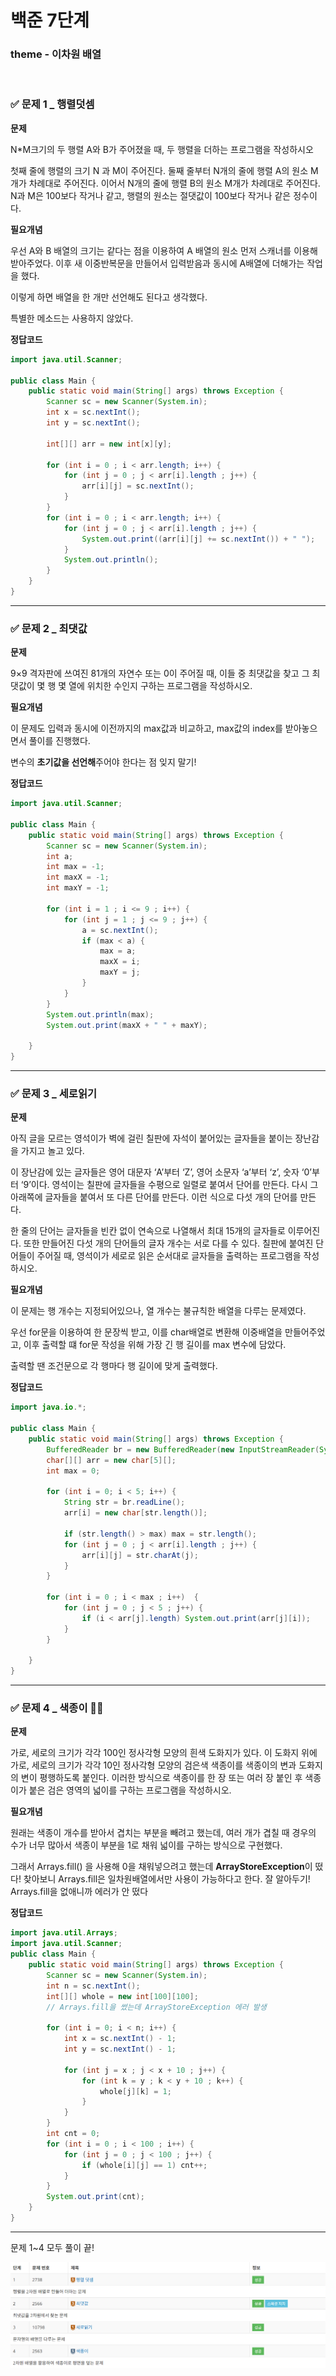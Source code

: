 # 백준 7단계

### **theme** - 이차원 배열

<br>

### ✅ 문제 1 \_ 행렬덧셈

**문제**

N\*M크기의 두 행렬 A와 B가 주어졌을 때, 두 행렬을 더하는 프로그램을 작성하시오

첫째 줄에 행렬의 크기 N 과 M이 주어진다. 둘째 줄부터 N개의 줄에 행렬 A의 원소 M개가 차례대로 주어진다. 이어서 N개의 줄에 행렬 B의 원소 M개가 차례대로 주어진다. N과 M은 100보다 작거나 같고, 행렬의 원소는 절댓값이 100보다 작거나 같은 정수이다.

**필요개념**

우선 A와 B 배열의 크기는 같다는 점을 이용하여 A 배열의 원소 먼저 스캐너를 이용해 받아주었다. 이후 새 이중반복문을 만들어서 입력받음과 동시에 A배열에 더해가는 작업을 했다.

이렇게 하면 배열을 한 개만 선언해도 된다고 생각했다.

특별한 메소드는 사용하지 않았다.

**정답코드**

```java
import java.util.Scanner;

public class Main {
    public static void main(String[] args) throws Exception {
        Scanner sc = new Scanner(System.in);
        int x = sc.nextInt();
        int y = sc.nextInt();

        int[][] arr = new int[x][y];

        for (int i = 0 ; i < arr.length; i++) {
            for (int j = 0 ; j < arr[i].length ; j++) {
                arr[i][j] = sc.nextInt();
            }
        }
        for (int i = 0 ; i < arr.length; i++) {
            for (int j = 0 ; j < arr[i].length ; j++) {
                System.out.print((arr[i][j] += sc.nextInt()) + " ");
            }
            System.out.println();
        }
    }
}
```

---

### ✅ 문제 2 \_ 최댓값

**문제**

9×9 격자판에 쓰여진 81개의 자연수 또는 0이 주어질 때, 이들 중 최댓값을 찾고 그 최댓값이 몇 행 몇 열에 위치한 수인지 구하는 프로그램을 작성하시오.

**필요개념**

이 문제도 입력과 동시에 이전까지의 max값과 비교하고, max값의 index를 받아놓으면서 풀이를 진행했다.

변수의 **초기값을 선언해**주어야 한다는 점 잊지 말기!

**정답코드**

```java
import java.util.Scanner;

public class Main {
    public static void main(String[] args) throws Exception {
        Scanner sc = new Scanner(System.in);
        int a;
        int max = -1;
        int maxX = -1;
        int maxY = -1;

        for (int i = 1 ; i <= 9 ; i++) {
            for (int j = 1 ; j <= 9 ; j++) {
                a = sc.nextInt();
                if (max < a) {
                    max = a;
                    maxX = i;
                    maxY = j;
                }
            }
        }
        System.out.println(max);
        System.out.print(maxX + " " + maxY);

    }
}
```

---

### ✅ 문제 3 \_ 세로읽기

**문제**

아직 글을 모르는 영석이가 벽에 걸린 칠판에 자석이 붙어있는 글자들을 붙이는 장난감을 가지고 놀고 있다.

이 장난감에 있는 글자들은 영어 대문자 ‘A’부터 ‘Z’, 영어 소문자 ‘a’부터 ‘z’, 숫자 ‘0’부터 ‘9’이다. 영석이는 칠판에 글자들을 수평으로 일렬로 붙여서 단어를 만든다. 다시 그 아래쪽에 글자들을 붙여서 또 다른 단어를 만든다. 이런 식으로 다섯 개의 단어를 만든다.

한 줄의 단어는 글자들을 빈칸 없이 연속으로 나열해서 최대 15개의 글자들로 이루어진다. 또한 만들어진 다섯 개의 단어들의 글자 개수는 서로 다를 수 있다. 칠판에 붙여진 단어들이 주어질 때, 영석이가 세로로 읽은 순서대로 글자들을 출력하는 프로그램을 작성하시오.

**필요개념**

이 문제는 행 개수는 지정되어있으나, 열 개수는 불규칙한 배열을 다루는 문제였다.

우선 for문을 이용하여 한 문장씩 받고, 이를 char배열로 변환해 이중배열을 만들어주었고, 이후 출력할 떄 for문 작성을 위해 가장 긴 행 길이를 max 변수에 담았다.

출력할 땐 조건문으로 각 행마다 행 길이에 맞게 출력했다.

**정답코드**

```java
import java.io.*;

public class Main {
    public static void main(String[] args) throws Exception {
        BufferedReader br = new BufferedReader(new InputStreamReader(System.in));
        char[][] arr = new char[5][];
        int max = 0;

        for (int i = 0; i < 5; i++) {
            String str = br.readLine();
            arr[i] = new char[str.length()];

            if (str.length() > max) max = str.length();
            for (int j = 0 ; j < arr[i].length ; j++) {
                arr[i][j] = str.charAt(j);
            }
        }

        for (int i = 0 ; i < max ; i++)  {
            for (int j = 0 ; j < 5 ; j++) {
                if (i < arr[j].length) System.out.print(arr[j][i]);
            }
        }

    }
}
```

---

### ✅ 문제 4 \_ 색종이 🌟🌟

**문제**

가로, 세로의 크기가 각각 100인 정사각형 모양의 흰색 도화지가 있다. 이 도화지 위에 가로, 세로의 크기가 각각 10인 정사각형 모양의 검은색 색종이를 색종이의 변과 도화지의 변이 평행하도록 붙인다. 이러한 방식으로 색종이를 한 장 또는 여러 장 붙인 후 색종이가 붙은 검은 영역의 넓이를 구하는 프로그램을 작성하시오.

**필요개념**

원래는 색종이 개수를 받아서 겹치는 부분을 빼려고 했는데, 여러 개가 겹칠 때 경우의 수가 너무 많아서 색종이 부분을 1로 채워 넓이를 구하는 방식으로 구현했다.

그래서 Arrays.fill() 을 사용해 0을 채워넣으려고 했는데 **ArrayStoreException**이 떴다! 찾아보니 Arrays.fill은 일차원배열에서만 사용이 가능하다고 한다. 잘 알아두기! Arrays.fill을 없애니까 에러가 안 떴다

**정답코드**

```java
import java.util.Arrays;
import java.util.Scanner;
public class Main {
    public static void main(String[] args) throws Exception {
        Scanner sc = new Scanner(System.in);
        int n = sc.nextInt();
        int[][] whole = new int[100][100];
        // Arrays.fill을 썼는데 ArrayStoreException 에러 발생

        for (int i = 0; i < n; i++) {
            int x = sc.nextInt() - 1;
            int y = sc.nextInt() - 1;

            for (int j = x ; j < x + 10 ; j++) {
                for (int k = y ; k < y + 10 ; k++) {
                    whole[j][k] = 1;
                }
            }
        }
        int cnt = 0;
        for (int i = 0 ; i < 100 ; i++) {
            for (int j = 0 ; j < 100 ; j++) {
                if (whole[i][j] == 1) cnt++;
            }
        }
        System.out.print(cnt);
    }
}
```

---

문제 1~4 모두 풀이 끝!

![7](../img/7.png)
